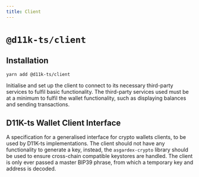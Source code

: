 ```yaml
---
title: Client
---
```


# `@d11k-ts/client`

## Installation

```
yarn add @d11k-ts/client
```

Initialise and set up the client to connect to its necessary third-party services to fulfil basic functionality. The third-party services used must be at a minimum to fulfil the wallet functionality, such as displaying balances and sending transactions.

## D11K-ts Wallet Client Interface

A specification for a generalised interface for crypto wallets clients, to be used by D11K-ts implementations. The client should not have any functionality to generate a key, instead, the `asgardex-crypto` library should be used to ensure cross-chain compatible keystores are handled. The client is only ever passed a master BIP39 phrase, from which a temporary key and address is decoded.